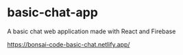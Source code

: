 # basic-chat-app
A basic chat web application made with React and Firebase

https://bonsai-code-basic-chat.netlify.app/
